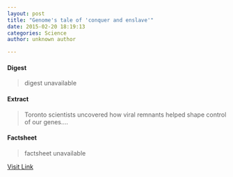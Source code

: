```yaml
---
layout: post
title: "Genome's tale of 'conquer and enslave'"
date: 2015-02-20 18:19:13
categories: Science
author: unknown author

---
```



#### Digest
>digest unavailable

#### Extract
>Toronto scientists uncovered how viral remnants helped shape control of our genes....

#### Factsheet
>factsheet unavailable

[Visit Link](http://phys.org/news343660743.html)


